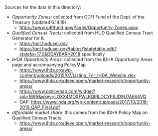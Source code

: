 Sources for the data in this directory:

* *Opportunity Zones:* collected from CDFI Fund of the Dept. of the Treasury (updated 6.14.18)
  * https://www.cdfifund.gov/Pages/Opportunity-Zones.aspx
* *Qualified Census Tracts:* collected from HUD Qualified Census Tract Generator for IL
  * https://qct.huduser.gov
  * https://qct.huduser.gov/tables/1statetable.odb?statefp=17.0&DDAYEAR=2018 specifically
* *IHDA Opportunity Areas:* collected from the IDHA Opportunity Areas page and accompanying PolicyMap
  * https://www.ihda.org/wp-content/uploads/2015/07/Listing_For_IHDA_Website.xlsx
  * https://www.ihda.org/developers/market-research/opportunity-areas/
  * https://www.policymap.com/widget?sid=1695&wkey=LOXX4MOXFWLKQIRLOCYFBJD9U7AE64VQ
  * QAP: https://www.ihda.org/wp-content/uploads/2017/10/2018-2019_QAP_Final.pdf
* *affordable market share:* this comes from the IDHA Policy Map on Qualified Census Tracts
  * https://www.ihda.org/developers/market-research/opportunity-areas/
